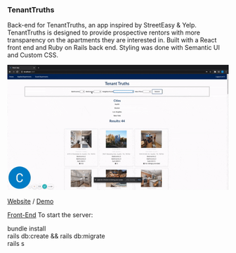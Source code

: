 ### TenantTruths
Back-end for TenantTruths, an app inspired by StreetEasy & Yelp. TenantTruths is designed to provide prospective rentors with more transparency on the apartments they are interested in. Built with a React front end and Ruby on Rails back end. Styling was done with Semantic UI and Custom CSS.

![](tenanttruths.gif)

[Website](https://tenanttruths.netlify.app/) / [Demo](https://www.loom.com/share/c999bfbd86124f1f8ea8418b6e252fa2)

[Front-End](https://github.com/cmur11/apartmentreviewfrontend/blob/main/README.md)
To start the server:

bundle install<br/>
rails db:create && rails db:migrate<br/>
rails s <br/>

